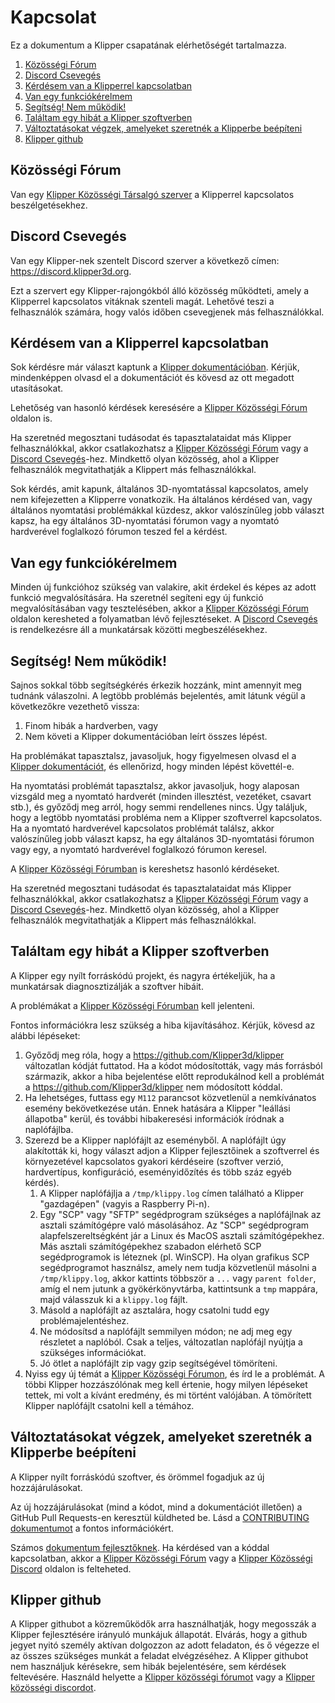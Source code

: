 # Kapcsolat

Ez a dokumentum a Klipper csapatának elérhetőségét tartalmazza.

1. [Közösségi Fórum](#kozossegi-forum)
1. [Discord Csevegés](#discord-cseveges)
1. [Kérdésem van a Klipperrel kapcsolatban](#kerdesem-van-a-klipperrel-kapcsolatban)
1. [Van egy funkciókérelmem](#van-egy-funkciokerelmem)
1. [Segítség! Nem működik!](#segitseg-nem-mukodik)
1. [Találtam egy hibát a Klipper szoftverben](#i-found-a-bug-in-the-klipper-software)
1. [Változtatásokat végzek, amelyeket szeretnék a Klipperbe beépíteni](#valtoztatasokat-vegzek-amelyeket-szeretnek-a-klipperbe-beepiteni)
1. [Klipper github](#klipper-github)

## Közösségi Fórum

Van egy [Klipper Közösségi Társalgó szerver](https://community.klipper3d.org) a Klipperrel kapcsolatos beszélgetésekhez.

## Discord Csevegés

Van egy Klipper-nek szentelt Discord szerver a következő címen: <https://discord.klipper3d.org>.

Ezt a szervert egy Klipper-rajongókból álló közösség működteti, amely a Klipperrel kapcsolatos vitáknak szenteli magát. Lehetővé teszi a felhasználók számára, hogy valós időben csevegjenek más felhasználókkal.

## Kérdésem van a Klipperrel kapcsolatban

Sok kérdésre már választ kaptunk a [Klipper dokumentációban](Overview.md). Kérjük, mindenképpen olvasd el a dokumentációt és kövesd az ott megadott utasításokat.

Lehetőség van hasonló kérdések keresésére a [Klipper Közösségi Fórum](#kozossegi-forum) oldalon is.

Ha szeretnéd megosztani tudásodat és tapasztalataidat más Klipper felhasználókkal, akkor csatlakozhatsz a [Klipper Közösségi Fórum](#kozossegi-forum) vagy a [Discord Csevegés](#discord-cseveges)-hez. Mindkettő olyan közösség, ahol a Klipper felhasználók megvitathatják a Klippert más felhasználókkal.

Sok kérdés, amit kapunk, általános 3D-nyomtatással kapcsolatos, amely nem kifejezetten a Klipperre vonatkozik. Ha általános kérdésed van, vagy általános nyomtatási problémákkal küzdesz, akkor valószínűleg jobb választ kapsz, ha egy általános 3D-nyomtatási fórumon vagy a nyomtató hardverével foglalkozó fórumon teszed fel a kérdést.

## Van egy funkciókérelmem

Minden új funkcióhoz szükség van valakire, akit érdekel és képes az adott funkció megvalósítására. Ha szeretnél segíteni egy új funkció megvalósításában vagy tesztelésében, akkor a [Klipper Közösségi Fórum](#kozossegi-forum) oldalon keresheted a folyamatban lévő fejlesztéseket. A [Discord Csevegés](#discord-cseveges) is rendelkezésre áll a munkatársak közötti megbeszélésekhez.

## Segítség! Nem működik!

Sajnos sokkal több segítségkérés érkezik hozzánk, mint amennyit meg tudnánk válaszolni. A legtöbb problémás bejelentés, amit látunk végül a következőkre vezethető vissza:

1. Finom hibák a hardverben, vagy
1. Nem követi a Klipper dokumentációban leírt összes lépést.

Ha problémákat tapasztalsz, javasoljuk, hogy figyelmesen olvasd el a [Klipper dokumentációt](Overview.md), és ellenőrizd, hogy minden lépést követtél-e.

Ha nyomtatási problémát tapasztalsz, akkor javasoljuk, hogy alaposan vizsgáld meg a nyomtató hardverét (minden illesztést, vezetéket, csavart stb.), és győződj meg arról, hogy semmi rendellenes nincs. Úgy találjuk, hogy a legtöbb nyomtatási probléma nem a Klipper szoftverrel kapcsolatos. Ha a nyomtató hardverével kapcsolatos problémát találsz, akkor valószínűleg jobb választ kapsz, ha egy általános 3D-nyomtatási fórumon vagy egy, a nyomtató hardverével foglalkozó fórumon keresel.

A [Klipper Közösségi Fórumban](#kozossegi-forum) is kereshetsz hasonló kérdéseket.

Ha szeretnéd megosztani tudásodat és tapasztalataidat más Klipper felhasználókkal, akkor csatlakozhatsz a [Klipper Közösségi Fórum](#kozossegi-forum) vagy a [Discord Csevegés](#discord-cseveges)-hez. Mindkettő olyan közösség, ahol a Klipper felhasználók megvitathatják a Klippert más felhasználókkal.

## Találtam egy hibát a Klipper szoftverben

A Klipper egy nyílt forráskódú projekt, és nagyra értékeljük, ha a munkatársak diagnosztizálják a szoftver hibáit.

A problémákat a [Klipper Közösségi Fórumban](#community-forum) kell jelenteni.

Fontos információkra lesz szükség a hiba kijavításához. Kérjük, kövesd az alábbi lépéseket:

1. Győződj meg róla, hogy a <https://github.com/Klipper3d/klipper> változatlan kódját futtatod. Ha a kódot módosították, vagy más forrásból származik, akkor a hiba bejelentése előtt reprodukálnod kell a problémát a <https://github.com/Klipper3d/klipper> nem módosított kóddal.
1. Ha lehetséges, futtass egy `M112` parancsot közvetlenül a nemkívánatos esemény bekövetkezése után. Ennek hatására a Klipper "leállási állapotba" kerül, és további hibakeresési információk íródnak a naplófájlba.
1. Szerezd be a Klipper naplófájlt az eseményből. A naplófájlt úgy alakították ki, hogy választ adjon a Klipper fejlesztőinek a szoftverrel és környezetével kapcsolatos gyakori kérdéseire (szoftver verzió, hardvertípus, konfiguráció, eseményidőzítés és több száz egyéb kérdés).
   1. A Klipper naplófájlja a `/tmp/klippy.log` címen található a Klipper "gazdagépen" (vagyis a Raspberry Pi-n).
   1. Egy "SCP" vagy "SFTP" segédprogram szükséges a naplófájlnak az asztali számítógépre való másolásához. Az "SCP" segédprogram alapfelszereltségként jár a Linux és MacOS asztali számítógépekhez. Más asztali számítógépekhez szabadon elérhető SCP segédprogramok is léteznek (pl. WinSCP). Ha olyan grafikus SCP segédprogramot használsz, amely nem tudja közvetlenül másolni a `/tmp/klippy.log`, akkor kattints többször a `...` vagy `parent folder`, amíg el nem jutunk a gyökérkönyvtárba, kattintsunk a `tmp` mappára, majd válasszuk ki a `klippy.log` fájlt.
   1. Másold a naplófájlt az asztalára, hogy csatolni tudd egy problémajelentéshez.
   1. Ne módosítsd a naplófájlt semmilyen módon; ne adj meg egy részletet a naplóból. Csak a teljes, változatlan naplófájl nyújtja a szükséges információkat.
   1. Jó ötlet a naplófájlt zip vagy gzip segítségével tömöríteni.
1. Nyiss egy új témát a [Klipper Közösségi Fórumon](#community-forum), és írd le a problémát. A többi Klipper hozzászólónak meg kell értenie, hogy milyen lépéseket tettek, mi volt a kívánt eredmény, és mi történt valójában. A tömörített Klipper naplófájlt csatolni kell a témához.

## Változtatásokat végzek, amelyeket szeretnék a Klipperbe beépíteni

A Klipper nyílt forráskódú szoftver, és örömmel fogadjuk az új hozzájárulásokat.

Az új hozzájárulásokat (mind a kódot, mind a dokumentációt illetően) a GitHub Pull Requests-en keresztül küldheted be. Lásd a [CONTRIBUTING dokumentumot](CONTRIBUTING.md) a fontos információkért.

Számos [dokumentum fejlesztőknek](Overview.md#developer-documentation). Ha kérdésed van a kóddal kapcsolatban, akkor a [Klipper Közösségi Fórum](#community-forum) vagy a [Klipper Közösségi Discord](#discord-chat) oldalon is felteheted.

## Klipper github

A Klipper githubot a közreműködők arra használhatják, hogy megosszák a Klipper fejlesztésére irányuló munkájuk állapotát. Elvárás, hogy a github jegyet nyitó személy aktívan dolgozzon az adott feladaton, és ő végezze el az összes szükséges munkát a feladat elvégzéséhez. A Klipper githubot nem használjuk kérésekre, sem hibák bejelentésére, sem kérdések feltevésére. Használd helyette a [Klipper közösségi fórumot](#community-forum) vagy a [Klipper közösségi discordot](#discord-chat).
